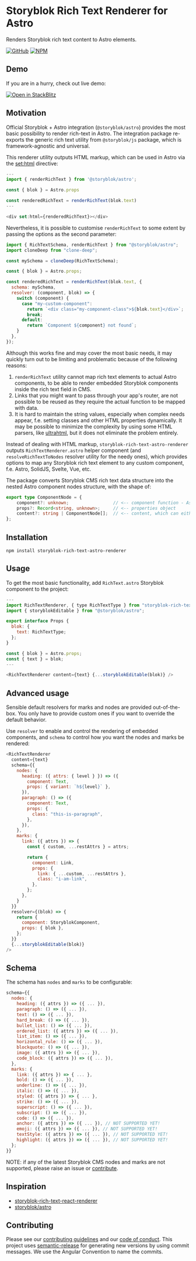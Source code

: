 # Storyblok Rich Text Renderer for Astro

Renders Storyblok rich text content to Astro elements.

[![GitHub](https://img.shields.io/github/license/NordSecurity/storyblok-rich-text-astro-renderer?style=flat-square)](https://github.com/NordSecurity/storyblok-rich-text-astro-renderer/blob/main/LICENSE)
[![NPM](https://img.shields.io/npm/v/storyblok-rich-text-astro-renderer/latest.svg?style=flat-square)](https://npmjs.com/package/storyblok-rich-text-astro-renderer)

## Demo

If you are in a hurry, check out live demo:

[![Open in StackBlitz](https://developer.stackblitz.com/img/open_in_stackblitz.svg)](https://stackblitz.com/github/NordSecurity/storyblok-rich-text-astro-renderer/tree/main/demo)

## Motivation

Official Storyblok + Astro integration (`@storyblok/astro`) provides the most basic possibility to render rich-text in Astro. The integration package re-exports the generic rich text utility from `@storyblok/js` package, which is framework-agnostic and universal.

This renderer utility outputs HTML markup, which can be used in Astro via the [set:html](https://docs.astro.build/en/reference/directives-reference/#sethtml) directive:

```js
---
import { renderRichText } from '@storyblok/astro';

const { blok } = Astro.props

const renderedRichText = renderRichText(blok.text)
---

<div set:html={renderedRichText}></div>
```

Nevertheless, it is possible to customise `renderRichText` to some extent by passing the options as the second parameter:

```js
import { RichTextSchema, renderRichText } from "@storyblok/astro";
import cloneDeep from "clone-deep";

const mySchema = cloneDeep(RichTextSchema);

const { blok } = Astro.props;

const renderedRichText = renderRichText(blok.text, {
  schema: mySchema,
  resolver: (component, blok) => {
    switch (component) {
      case "my-custom-component":
        return `<div class="my-component-class">${blok.text}</div>`;
        break;
      default:
        return `Component ${component} not found`;
    }
  },
});
```

Although this works fine and may cover the most basic needs, it may quickly turn out to be limiting and problematic because of the following reasons:

1. `renderRichText` utility cannot map rich text elements to actual Astro components, to be able to render embedded Storyblok components inside the rich text field in CMS.
1. Links that you might want to pass through your app's router, are not possible to be reused as they require the actual function to be mapped with data.
1. It is hard to maintain the string values, especially when complex needs appear, f.e. setting classes and other HTML properties dynamically. It may be possible to minimize the complexity by using some HTML parsers, like [ultrahtml](https://github.com/natemoo-re/ultrahtml), but it does not eliminate the problem entirely.

Instead of dealing with HTML markup, `storyblok-rich-text-astro-renderer` outputs `RichTextRenderer.astro` helper
component (and `resolveRichTextToNodes` resolver utility for the needy ones), which provides options to map any Storyblok rich text
element to any custom component, f.e. Astro, SolidJS, Svelte, Vue, etc.

The package converts Storyblok CMS rich text data structure into the nested Astro component nodes structure, with the shape of:
```ts
export type ComponentNode = {
    component?: unknown;                 // <-- component function - Astro, SolidJS, Svelte, Vue etc
    props?: Record<string, unknown>;     // <-- properties object
    content?: string | ComponentNode[];  // <-- content, which can either be string or other component node
};
```

## Installation

```
npm install storyblok-rich-text-astro-renderer
```

## Usage

To get the most basic functionality, add `RichText.astro` Storyblok component to the project:

```js
---
import RichTextRenderer, { type RichTextType } from "storyblok-rich-text-astro-renderer/RichTextRenderer.astro";
import { storyblokEditable } from "@storyblok/astro";

export interface Props {
  blok: {
    text: RichTextType;
  };
}

const { blok } = Astro.props;
const { text } = blok;
---

<RichTextRenderer content={text} {...storyblokEditable(blok)} />
```

## Advanced usage

Sensible default resolvers for marks and nodes are provided out-of-the-box. You only have to provide custom ones if you want to
override the default behavior.

Use `resolver` to enable and control the rendering of embedded components, and `schema` to control how you want the nodes and marks be rendered:

```js
<RichTextRenderer
  content={text}
  schema={{
    nodes: {
      heading: ({ attrs: { level } }) => ({
        component: Text,
        props: { variant: `h${level}` },
      }),
      paragraph: () => ({
        component: Text,
        props: {
          class: "this-is-paragraph",
        },
      }),
    },
    marks: {
      link: ({ attrs }) => {
        const { custom, ...restAttrs } = attrs;

        return {
          component: Link,
          props: {
            link: { ...custom, ...restAttrs },
            class: "i-am-link",
          },
        };
      },
    }
  }}
  resolver={(blok) => {
    return {
      component: StoryblokComponent,
      props: { blok },
    };
  }}
  {...storyblokEditable(blok)}
/>
```

## Schema

The schema has `nodes` and `marks` to be configurable:

```js
schema={{
  nodes: {
    heading: ({ attrs }) => ({ ... }),
    paragraph: () => ({ ... }),
    text: () => ({ ... }),
    hard_break: () => ({ ... }),
    bullet_list: () => ({ ... }),
    ordered_list: ({ attrs }) => ({ ... }),
    list_item: () => ({ ... }),
    horizontal_rule: () => ({ ... }),
    blockquote: () => ({ ... }),
    image: ({ attrs }) => ({ ... }),
    code_block: ({ attrs }) => ({ ... }),
  },
  marks: {
    link: ({ attrs }) => { ... },
    bold: () => ({ ... }),
    underline: () => ({ ... }),
    italic: () => ({ ... }),
    styled: ({ attrs }) => { ... },
    strike: () => ({ ... }),
    superscript: () => ({ ... }),
    subscript: () => ({ ... }),
    code: () => ({ ... }),
    anchor: ({ attrs }) => ({ ... }), // NOT SUPPORTED YET!
    emoji: ({ attrs }) => ({ ... }), // NOT SUPPORTED YET!
    textStyle: ({ attrs }) => ({ ... }), // NOT SUPPORTED YET!
    highlight: ({ attrs }) => ({ ... }), // NOT SUPPORTED YET!
  };
}}
```

NOTE: if any of the latest Storyblok CMS nodes and marks are not supported, please raise an issue or [contribute](./CONTRIBUTING.md).

## Inspiration

- [storyblok-rich-text-react-renderer](https://github.com/claus/storyblok-rich-text-react-renderer)
- [storyblok/astro](https://github.com/storyblok/storyblok-astro/)

## Contributing

Please see our [contributing guidelines](./CONTRIBUTING.md) and our [code of conduct](https://github.com/NordSecurity/.github/blob/main/CODE_OF_CONDUCT.md).
This project uses [semantic-release](https://semantic-release.gitbook.io/semantic-release/) for generating new versions by using commit messages. We use the Angular Convention to name the commits.
